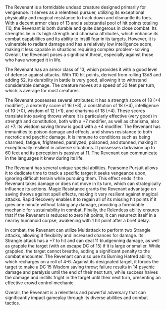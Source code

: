 The Revenant is a formidable undead creature designed primarily for vengeance. It serves as a relentless pursuer, utilizing its exceptional physicality and magical resistance to track down and dismantle its foes. With a decent armor class of 13 and a substantial pool of hit points totaling 110, the Revenant is both durable and quite dangerous in close combat. Its strengths lie in its high strength and charisma attributes, which enhance its combat capabilities and its ability to instill fear in its targets. However, it is vulnerable to radiant damage and has a relatively low intelligence score, making it less capable in situations requiring complex problem-solving. Overall, the Revenant poses a significant threat, especially against those who have wronged it in life.

The Revenant has an armor class of 13, which provides it with a good level of defense against attacks. With 110 hit points, derived from rolling 13d8 and adding 52, its durability in battle is very good, allowing it to withstand considerable damage. The creature moves at a speed of 30 feet per turn, which is average for most creatures.

The Revenant possesses several attributes: it has a strength score of 18 (+4 modifier), a dexterity score of 16 (+3), a constitution of 18 (+4), intelligence of 10 (+0), wisdom of 12 (+1), and charisma of 18 (+4). These scores translate into saving throws where it is particularly effective (very good) in strength and constitution, both with a +7 modifier, as well as charisma, also at +7. Its wisdom saving throw is good with a +4 modifier. The Revenant has immunities to poison damage and effects, and shows resistance to both necrotic and psychic damage. It is immune to conditions such as being charmed, fatigue, frightened, paralyzed, poisoned, and stunned, making it exceptionally resilient in adverse situations. It possesses darkvision up to 60 feet and its perception is passive at 11. The Revenant can communicate in the languages it knew during its life.

The Revenant has several unique special abilities. Fearsome Pursuit allows it to dedicate time to track a specific target it seeks vengeance upon, ignoring difficult terrain while pursuing them. This effect ends if the Revenant takes damage or does not move in its turn, which can strategically influence its actions. Magic Resistance grants the Revenant advantage on saving throws against spell effects, making it very resilient against magical attacks. Rapid Recovery enables it to regain all of its missing hit points if it goes one minute without taking any damage, providing a formidable mechanic for sustainability in combat. Finally, the Relentless ability ensures that if the Revenant is reduced to zero hit points, it can resurrect itself in a nearby humanoid corpse, awakening with 1 hit point after a brief delay.

In combat, the Revenant can utilize Multiattack to perform two Strangle attacks, allowing it flexibility and increased chances for damage. Its Strangle attack has a +7 to hit and can deal 11 bludgeoning damage, as well as grapple the target (with an escape DC of 15) if it is large or smaller. While grappled, the target cannot breathe, adding a significant penalty to the combat encounter. The Revenant can also use its Burning Hatred ability, which recharges on a roll of 4-6. Against its designated target, it forces the target to make a DC 15 Wisdom saving throw; failure results in 14 psychic damage and paralysis until the end of their next turn, while success halves the damage and instills fright in the target until their next turn, presenting an effective crowd control mechanic.

Overall, the Revenant is a relentless and powerful adversary that can significantly impact gameplay through its diverse abilities and combat tactics.
